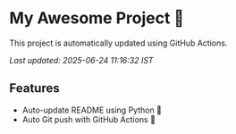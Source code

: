 # My Awesome Project 🚀

This project is automatically updated using GitHub Actions.

_Last updated: 2025-06-24 11:16:32 IST_

## Features
- Auto-update README using Python 🐍
- Auto Git push with GitHub Actions 🤖
